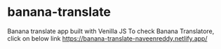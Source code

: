 # banana-translate
Banana translate app built with Venilla JS
To check Banana Translatore, click on below link
https://banana-translate-naveenreddy.netlify.app/

